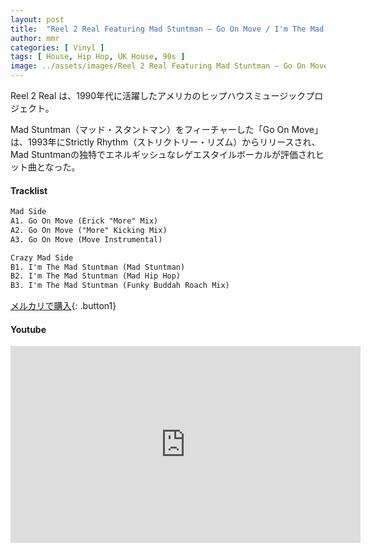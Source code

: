 ```yaml
---
layout: post
title:  "Reel 2 Real Featuring Mad Stuntman – Go On Move / I'm The Mad Stuntman"
author: mmr
categories: [ Vinyl ]
tags: [ House, Hip Hop, UK House, 90s ]
image: ../assets/images/Reel 2 Real Featuring Mad Stuntman – Go On Move.jpg
---
```


Reel 2 Real は、1990年代に活躍したアメリカのヒップハウスミュージックプロジェクト。

Mad Stuntman（マッド・スタントマン）をフィーチャーした「Go On Move」は、1993年にStrictly Rhythm（ストリクトリー・リズム）からリリースされ、Mad Stuntmanの独特でエネルギッシュなレゲエスタイルボーカルが評価されヒット曲となった。

#### Tracklist
```md
Mad Side
A1. Go On Move (Erick "More" Mix)
A2. Go On Move ("More" Kicking Mix)
A3. Go On Move (Move Instrumental)

Crazy Mad Side
B1. I'm The Mad Stuntman (Mad Stuntman)
B2. I'm The Mad Stuntman (Mad Hip Hop)
B3. I'm The Mad Stuntman (Funky Buddah Roach Mix)
```

[メルカリで購入](https://jp.mercari.com/item/m38805024606?afid=6142608987){: .button1}

#### Youtube 
<iframe width="560" height="315" src="https://www.youtube.com/embed/tM9sx0ZpAKY?si=fH6QnJVEPQkAQWa7" title="YouTube video player" frameborder="0" allow="accelerometer; autoplay; clipboard-write; encrypted-media; gyroscope; picture-in-picture; web-share" referrerpolicy="strict-origin-when-cross-origin" allowfullscreen></iframe>